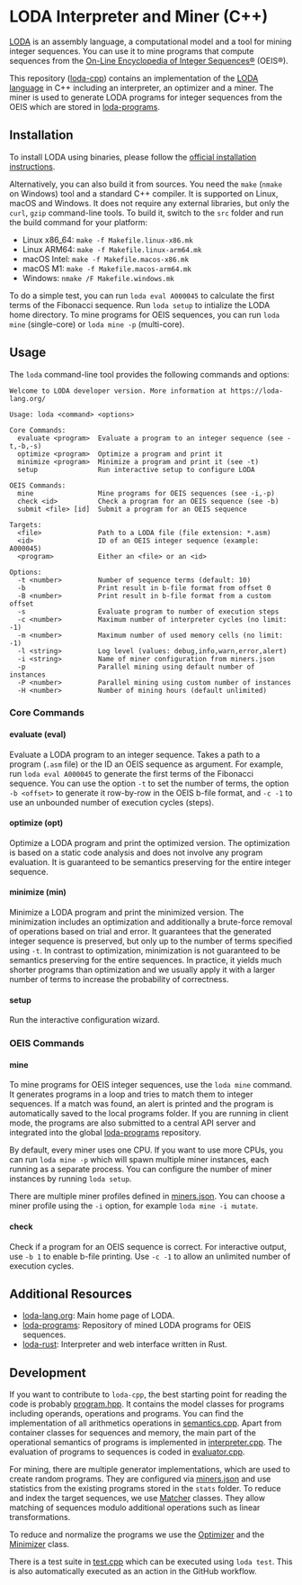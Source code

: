 # LODA Interpreter and Miner (C++)

[LODA](https://loda-lang.org) is an assembly language, a computational model and a tool for mining integer sequences.
You can use it to mine programs that compute sequences from the [On-Line Encyclopedia of Integer Sequences®](http://oeis.org/) (OEIS®).

This repository ([loda-cpp](https://github.com/loda-lang/loda-cpp)) contains an implementation of the [LODA language](https://loda-lang.org/spec) in C++ including an interpreter, an optimizer and a miner. The miner is used to generate LODA programs for integer sequences from the OEIS which are stored in [loda-programs](https://github.com/loda-lang/loda-programs).

## Installation

To install LODA using binaries, please follow the [official installation instructions](http://loda-lang.org/install/).

Alternatively, you can also build it from sources. You need the `make` (`nmake` on Windows) tool and a standard C++ compiler. It is supported on Linux, macOS and Windows. It does not require any external libraries, but only the `curl`, `gzip` command-line tools. To build it, switch to the `src` folder and run the build command for your platform:

* Linux x86\_64: `make -f Makefile.linux-x86.mk`
* Linux ARM64: `make -f Makefile.linux-arm64.mk`
* macOS Intel: `make -f Makefile.macos-x86.mk`
* macOS M1: `make -f Makefile.macos-arm64.mk`
* Windows: `nmake /F Makefile.windows.mk`

To do a simple test, you can run `loda eval A000045` to calculate the first terms of the Fibonacci sequence. Run `loda setup` to intialize the LODA home directory. To mine programs for OEIS sequences, you can run `loda mine` (single-core) or `loda mine -p` (multi-core).

## Usage

The `loda` command-line tool provides the following commands and options:

```
Welcome to LODA developer version. More information at https://loda-lang.org/

Usage: loda <command> <options>

Core Commands:
  evaluate <program>  Evaluate a program to an integer sequence (see -t,-b,-s)
  optimize <program>  Optimize a program and print it
  minimize <program>  Minimize a program and print it (see -t)
  setup               Run interactive setup to configure LODA

OEIS Commands:
  mine                Mine programs for OEIS sequences (see -i,-p)
  check <id>          Check a program for an OEIS sequence (see -b)
  submit <file> [id]  Submit a program for an OEIS sequence

Targets:
  <file>              Path to a LODA file (file extension: *.asm)
  <id>                ID of an OEIS integer sequence (example: A000045)
  <program>           Either an <file> or an <id>

Options:
  -t <number>         Number of sequence terms (default: 10)
  -b                  Print result in b-file format from offset 0
  -B <number>         Print result in b-file format from a custom offset
  -s                  Evaluate program to number of execution steps
  -c <number>         Maximum number of interpreter cycles (no limit: -1)
  -m <number>         Maximum number of used memory cells (no limit: -1)
  -l <string>         Log level (values: debug,info,warn,error,alert)
  -i <string>         Name of miner configuration from miners.json
  -p                  Parallel mining using default number of instances
  -P <number>         Parallel mining using custom number of instances
  -H <number>         Number of mining hours (default unlimited)
```

### Core Commands

#### evaluate (eval)

Evaluate a LODA program to an integer sequence. Takes a path to a program (`.asm` file) or the ID an OEIS sequence as argument. For example, run `loda eval A000045` to generate the first terms of the Fibonacci sequence. You can use the option `-t` to set the number of terms, the option `-b <offset>` to generate it row-by-row in the OEIS b-file format, and `-c -1` to use an unbounded number of execution cycles (steps).

#### optimize (opt)

Optimize a LODA program and print the optimized version. The optimization is based on a static code analysis and does not involve any program evaluation. It is guaranteed to be semantics preserving for the entire integer sequence.

#### minimize (min)

Minimize a LODA program and print the minimized version. The minimization includes an optimization and additionally a brute-force removal of operations based on trial and error. It guarantees that the generated integer sequence is preserved, but only up to the number of terms specified using `-t`. In contrast to optimization, minimization is not guaranteed to be semantics preserving for the entire sequences. In practice, it yields much shorter programs than optimization and we usually apply it with a larger number of terms to increase the probability of correctness.

#### setup

Run the interactive configuration wizard.

### OEIS Commands

#### mine

To mine programs for OEIS integer sequences, use the `loda mine` command. It generates programs in a loop and tries to match them to integer sequences. If a match was found, an alert is printed and the program is automatically saved to the local programs folder. If you are running in client mode, the programs are also submitted to a central API server and integrated into the global [loda-programs](https://github.com/loda-lang/loda-programs) repository.

By default, every miner uses one CPU. If you want to use more CPUs, you can run `loda mine -p` which will spawn multiple miner instances, each running as a separate process. You can configure the number of miner instances by running `loda setup`.

There are multiple miner profiles defined in [miners.json](miners.default.json). You can choose a miner profile using the `-i` option, for example `loda mine -i mutate`.

#### check

Check if a program for an OEIS sequence is correct. For interactive output, use `-b 1` to enable b-file printing. Use `-c -1` to allow an unlimited number of execution cycles.

## Additional Resources

* [loda-lang.org](https://loda-lang.org): Main home page of LODA.
* [loda-programs](https://github.com/loda-lang/loda-programs): Repository of mined LODA programs for OEIS sequences.
* [loda-rust](https://github.com/loda-lang/loda-rust): Interpreter and web interface written in Rust.

## Development

If you want to contribute to `loda-cpp`, the best starting point for reading the code is probably [program.hpp](/src/include/program.hpp). It contains the model classes for programs including operands, operations and programs. You can find the implementation of all arithmetics operations in [semantics.cpp](/src/semantics.cpp). Apart from container classes for sequences and memory, the main part of the operational semantics of programs is implemented in [interpreter.cpp](/src/interpreter.cpp). The evaluation of programs to sequences is coded in [evaluator.cpp](/src/evaluator.cpp).

For mining, there are multiple generator implementations, which are used to create random programs. They are configured via [miners.json](/miners.default.json) and use statistics from the existing programs stored in the `stats` folder. To reduce and index the target sequences, we use [Matcher](/src/include/matcher.hpp) classes. They allow matching of sequences modulo additional operations such as linear transformations.

To reduce and normalize the programs we use the [Optimizer](/src/include/optimizer.hpp) and the [Minimizer](/src/include/minimizer.hpp) class.

There is a test suite in [test.cpp](/src/test.cpp) which can be executed using `loda test`. This is also automatically executed as an action in the GitHub workflow.
